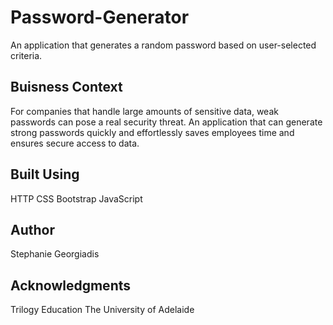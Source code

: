 # Password-Generator
An application that generates a random password based on user-selected criteria.
## Buisness Context
For companies that handle large amounts of sensitive data, weak passwords can pose a real security threat. An application that can generate strong passwords quickly and effortlessly saves employees time and ensures secure access to data.
## Built Using
HTTP
CSS
Bootstrap
JavaScript
## Author
Stephanie Georgiadis
## Acknowledgments
Trilogy Education
The University of Adelaide
